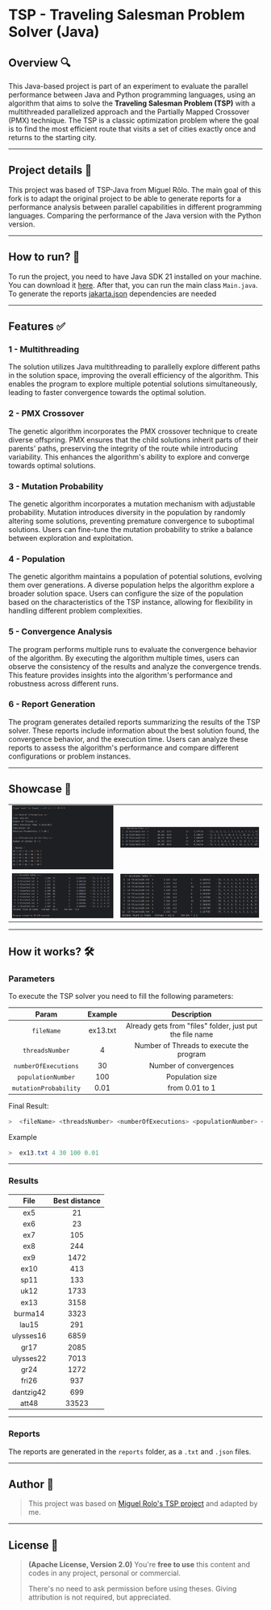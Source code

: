 # TSP - Traveling Salesman Problem Solver (Java)

## Overview 🔍

This Java-based project is part of an experiment to evaluate the parallel performance between Java and Python programming languages, using an algorithm that aims to solve the **Traveling Salesman Problem (TSP)** with a multithreaded parallelized approach and the Partially Mapped Crossover (PMX) technique. The TSP is a classic optimization problem where the goal is to find the most efficient route that visits a set of cities exactly once and returns to the starting city.

---

## Project details 🚀

This project was based of TSP-Java from Miguel Rôlo. The main goal of this fork is to adapt the original project to be able to generate reports for a performance analysis between parallel capabilities in different programming languages. Comparing the performance of the Java version with the Python version.

---

## How to run? 🏃

To run the project, you need to have Java SDK 21 installed on your machine. You can download it [here](https://www.oracle.com/java/technologies/downloads/#java21).
After that, you can run the main class ```Main.java```.
To generate the reports [jakarta.json](https://mvnrepository.com/artifact/jakarta.json/jakarta.json-api/2.1.3) dependencies are needed

---

## Features ✅

### 1 - Multithreading

The solution utilizes Java multithreading to parallelly explore different paths in the solution space, improving the overall efficiency of the algorithm. This enables the program to explore multiple potential solutions simultaneously, leading to faster convergence towards the optimal solution.

### 2 - PMX Crossover

The genetic algorithm incorporates the PMX crossover technique to create diverse offspring. PMX ensures that the child solutions inherit parts of their parents' paths, preserving the integrity of the route while introducing variability. This enhances the algorithm's ability to explore and converge towards optimal solutions.

### 3 - Mutation Probability

The genetic algorithm incorporates a mutation mechanism with adjustable probability. Mutation introduces diversity in the population by randomly altering some solutions, preventing premature convergence to suboptimal solutions. Users can fine-tune the mutation probability to strike a balance between exploration and exploitation.

### 4 - Population

The genetic algorithm maintains a population of potential solutions, evolving them over generations. A diverse population helps the algorithm explore a broader solution space. Users can configure the size of the population based on the characteristics of the TSP instance, allowing for flexibility in handling different problem complexities.

### 5 - Convergence Analysis

The program performs multiple runs to evaluate the convergence behavior of the algorithm. By executing the algorithm multiple times, users can observe the consistency of the results and analyze the convergence trends. This feature provides insights into the algorithm's performance and robustness across different runs.

### 6 - Report Generation

The program generates detailed reports summarizing the results of the TSP solver. These reports include information about the best solution found, the convergence behavior, and the execution time. Users can analyze these reports to assess the algorithm's performance and compare different configurations or problem instances.

---

## Showcase 🔭

|                                   |                                     |
|:---------------------------------:|:-----------------------------------:|
| ![Start](./assets/showcase/1.png) | ![Choice1](./assets/showcase/3.png) |
| ![Start](./assets/showcase/2.png) | ![Choice1](./assets/showcase/4.png) |

---

## How it works? 🛠️

### Parameters

To execute the TSP solver you need to fill the following parameters:

|           Param           | Example  |                       Description                        |
|:-------------------------:|:--------:|:--------------------------------------------------------:| 
|      ```fileName```       | ex13.txt | Already gets from "files" folder, just put the file name |
|    ```threadsNumber```    |    4     |         Number of Threads to execute the program         |
| ```numberOfExecutions```  |    30    |                  Number of convergences                  |
|  ```populationNumber```   |   100    |                     Population size                      |
| ```mutationProbability``` |   0.01   |                      from 0.01 to 1                      |

Final Result:
```Java
>  <fileName> <threadsNumber> <numberOfExecutions> <populationNumber> <mutationProbability>
```
Example
```Java
>  ex13.txt 4 30 100 0.01 
```

---

### Results
|   File    | Best distance |
|:---------:|:-------------:|
|    ex5    |      21       |
|    ex6    |      23       |
|    ex7    |      105      |
|    ex8    |      244      |
|    ex9    |     1472      |
|   ex10    |      413      |
|   sp11    |      133      |
|   uk12    |     1733      |
|   ex13    |     3158      |
|  burma14  |     3323      |
|   lau15   |      291      |
| ulysses16 |     6859      |
|   gr17    |     2085      |
| ulysses22 |     7013      |
|   gr24    |     1272      |
|   fri26   |      937      |
| dantzig42 |      699      |
|   att48   |     33523     |

---

### Reports
The reports are generated in the ```reports``` folder, as a ```.txt```  and ```.json``` files.

---

## Author 🤝

> This project was based on [Miguel Rolo's TSP project](https://github.com/MiguelRolo/TSP) and adapted by me.

---

## License 🪪

> **(Apache License, Version 2.0)** You're **free to use** this content and codes in any project, personal or commercial. 
>
> There's no need to ask permission before using theses. Giving attribution is not required, but appreciated.